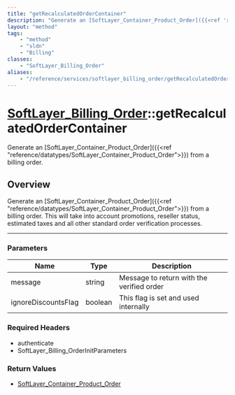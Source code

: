 ```yaml
---
title: "getRecalculatedOrderContainer"
description: "Generate an [SoftLayer_Container_Product_Order]({{<ref 'reference/datatypes/SoftLayer_Container_Product_Order'>}}) from... "
layout: "method"
tags:
    - "method"
    - "sldn"
    - "Billing"
classes:
    - "SoftLayer_Billing_Order"
aliases:
    - "/reference/services/softlayer_billing_order/getRecalculatedOrderContainer"
---
```

# [SoftLayer_Billing_Order](/reference/services/SoftLayer_Billing_Order)::getRecalculatedOrderContainer


Generate an [SoftLayer_Container_Product_Order]({{<ref "reference/datatypes/SoftLayer_Container_Product_Order">}}) from a billing order. 


## Overview 
Generate an [SoftLayer_Container_Product_Order]({{<ref "reference/datatypes/SoftLayer_Container_Product_Order">}}) from a billing order. This will take into account promotions, reseller status, estimated taxes and all other standard order verification processes. 

-----

### Parameters 
|Name | Type | Description |
| --- | --- | --- |
|message| string| Message to return with the verified order|
|ignoreDiscountsFlag| boolean| This flag is set and used internally|


### Required Headers
* authenticate
* SoftLayer_Billing_OrderInitParameters


### Return Values
* <a href='/reference/datatypes/SoftLayer_Container_Product_Order'>SoftLayer_Container_Product_Order </a>




